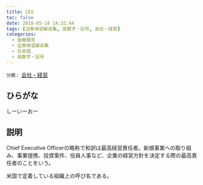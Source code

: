 ```yaml
---
title: CEO
toc: false
date: 2018-05-18 14:32:44
tags: [证券用语解说集, 英数字・記号, 会社・経営]
categories:
  - 金融服务
  - 证券用语解说集
  - 日本語
  - 英数字・記号
---
```


`分類：` [会社・経営](/tags/会社・経営/)

## ひらがな

しーいーおー

## 説明

Chief Executive Officerの略称で和訳は最高経営責任者。新規事業への取り組み、事業提携、投資案件、役員人事など、企業の経営方針を決定する際の最高責任者のことをいう。

米国で定着している組織上の呼び名である。
